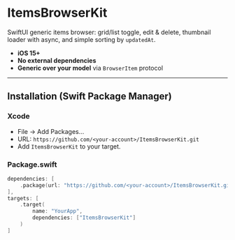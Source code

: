 # ItemsBrowserKit

SwiftUI generic items browser: grid/list toggle, edit & delete, thumbnail loader with async, and simple sorting by `updatedAt`.

- **iOS 15+**
- **No external dependencies**
- **Generic over your model** via `BrowserItem` protocol

---

## Installation (Swift Package Manager)

### Xcode
- File → Add Packages…
- URL: `https://github.com/<your-account>/ItemsBrowserKit.git`
- Add `ItemsBrowserKit` to your target.

### Package.swift
```swift
dependencies: [
    .package(url: "https://github.com/<your-account>/ItemsBrowserKit.git", from: "0.1.0")
],
targets: [
    .target(
        name: "YourApp",
        dependencies: ["ItemsBrowserKit"]
    )
]
